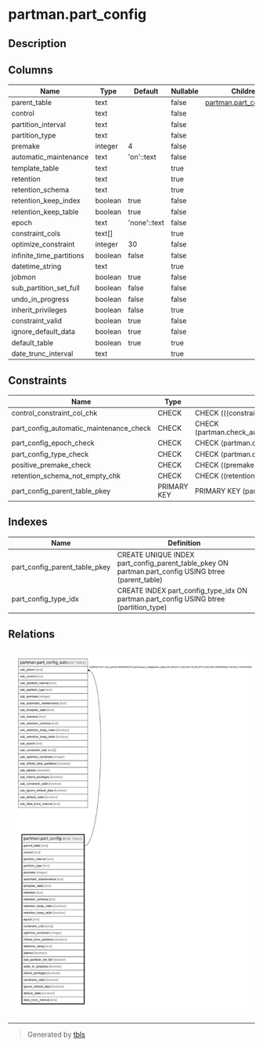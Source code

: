 # partman.part_config

## Description

## Columns

| Name | Type | Default | Nullable | Children | Parents | Comment |
| ---- | ---- | ------- | -------- | -------- | ------- | ------- |
| parent_table | text |  | false | [partman.part_config_sub](partman.part_config_sub.md) |  |  |
| control | text |  | false |  |  |  |
| partition_interval | text |  | false |  |  |  |
| partition_type | text |  | false |  |  |  |
| premake | integer | 4 | false |  |  |  |
| automatic_maintenance | text | 'on'::text | false |  |  |  |
| template_table | text |  | true |  |  |  |
| retention | text |  | true |  |  |  |
| retention_schema | text |  | true |  |  |  |
| retention_keep_index | boolean | true | false |  |  |  |
| retention_keep_table | boolean | true | false |  |  |  |
| epoch | text | 'none'::text | false |  |  |  |
| constraint_cols | text[] |  | true |  |  |  |
| optimize_constraint | integer | 30 | false |  |  |  |
| infinite_time_partitions | boolean | false | false |  |  |  |
| datetime_string | text |  | true |  |  |  |
| jobmon | boolean | true | false |  |  |  |
| sub_partition_set_full | boolean | false | false |  |  |  |
| undo_in_progress | boolean | false | false |  |  |  |
| inherit_privileges | boolean | false | true |  |  |  |
| constraint_valid | boolean | true | false |  |  |  |
| ignore_default_data | boolean | true | false |  |  |  |
| default_table | boolean | true | true |  |  |  |
| date_trunc_interval | text |  | true |  |  |  |

## Constraints

| Name | Type | Definition |
| ---- | ---- | ---------- |
| control_constraint_col_chk | CHECK | CHECK (((constraint_cols @> ARRAY[control]) <> true)) |
| part_config_automatic_maintenance_check | CHECK | CHECK (partman.check_automatic_maintenance_value(automatic_maintenance)) |
| part_config_epoch_check | CHECK | CHECK (partman.check_epoch_type(epoch)) |
| part_config_type_check | CHECK | CHECK (partman.check_partition_type(partition_type)) |
| positive_premake_check | CHECK | CHECK ((premake > 0)) |
| retention_schema_not_empty_chk | CHECK | CHECK ((retention_schema <> ''::text)) |
| part_config_parent_table_pkey | PRIMARY KEY | PRIMARY KEY (parent_table) |

## Indexes

| Name | Definition |
| ---- | ---------- |
| part_config_parent_table_pkey | CREATE UNIQUE INDEX part_config_parent_table_pkey ON partman.part_config USING btree (parent_table) |
| part_config_type_idx | CREATE INDEX part_config_type_idx ON partman.part_config USING btree (partition_type) |

## Relations

![er](partman.part_config.svg)

---

> Generated by [tbls](https://github.com/k1LoW/tbls)
